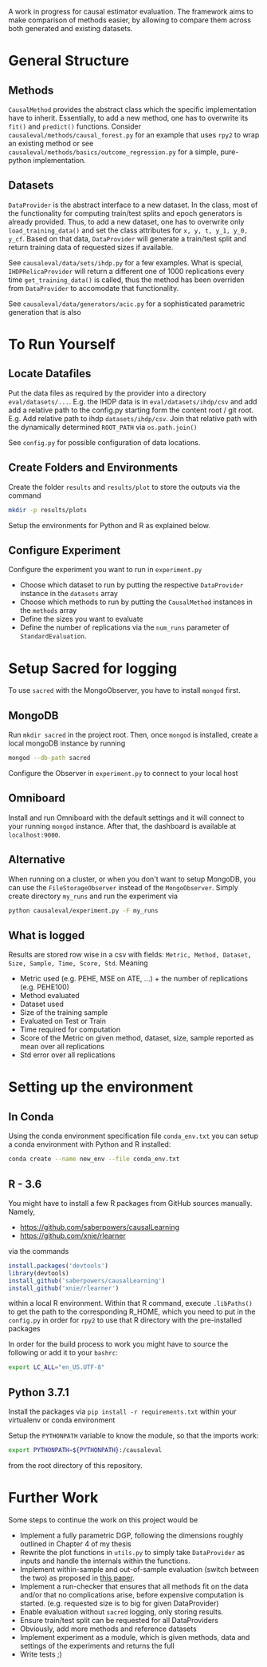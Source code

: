 A work in progress for causal estimator evaluation. The framework aims to make comparison of
methods easier, by allowing to compare them across both generated and existing datasets.

# General Structure
## Methods
`CausalMethod` provides the abstract class which the specific implementation have to inherit.
Essentially, to add a new method, one has to overwrite its `fit()` and `predict()` functions.
Consider `causaleval/methods/causal_forest.py` for an example that uses `rpy2` to wrap an existing method
or see `causaleval/methods/basics/outcome_regression.py` for a simple, pure-python implementation.

## Datasets
`DataProvider` is the abstract interface to a new dataset. In the class, most of the functionality for computing
train/test splits and epoch generators is already provided. Thus, to add a new dataset, one has to overwrite only
`load_training_data()` and set the class attributes for `x, y, t, y_1, y_0, y_cf`. Based on that data, `DataProvider`
will generate a train/test split and return training data of requested sizes if available.

See `causaleval/data/sets/ihdp.py` for a few examples. What is special, `IHDPRelicaProvider` will
return a different one of 1000 replications every time `get_training_data()` is called, thus the method has been
overriden from `DataProvider` to accomodate that functionality.

See `causaleval/data/generators/acic.py` for a sophisticated parametric generation that is also


# To Run Yourself
## Locate Datafiles
Put the data files as required by the provider into a directory `eval/datasets/...`.
E.g. the IHDP data is in `eval/datasets/ihdp/csv` and add add a relative path to the config.py starting
form the content root / git root. E.g. Add relative path to ihdp `datasets/ihdp/csv`. Join that relative path
with the dynamically determined `ROOT_PATH` via `os.path.join()`

See `config.py` for possible configuration of data locations.

## Create Folders and Environments
Create the folder `results` and `results/plot` to store the outputs via the command
```bash
mkdir -p results/plots
```

Setup the environments for Python and R as explained below.

## Configure Experiment
Configure the experiment you want to run in `experiment.py`

 - Choose which dataset to run by putting the respective `DataProvider` instance
   in the `datasets` array
 - Choose which methods to run by putting the `CausalMethod` instances in the `methods` array
 - Define the sizes you want to evaluate
 - Define the number of replications via the `num_runs` parameter of `StandardEvaluation`.

# Setup Sacred for logging
To use `sacred` with the MongoObserver, you have to install `mongod` first.

## MongoDB
Run `mkdir sacred` in the project root.
Then, once `mongod` is installed, create a local mongoDB instance by running
```bash
mongod --db-path sacred
```
Configure the Observer in `experiment.py` to connect to your local host

## Omniboard
Install and run Omniboard with the default settings and it will connect to your running `mongod` instance.
After that, the dashboard is available at `localhost:9000`.

## Alternative
When running on a cluster, or when you don't want to setup MongoDB, you can use the `FileStorageObserver` instead of
the `MongoObserver`.
Simply create directory `my_runs` and run the experiment via
```bash
python causaleval/experiment.py -F my_runs
```

## What is logged
Results are stored row wise in a csv with fields:
`Metric, Method, Dataset, Size, Sample, Time, Score, Std`. Meaning
 - Metric used (e.g. PEHE, MSE on ATE, ...) + the number of replications (e.g. PEHE100)
 - Method evaluated
 - Dataset used
 - Size of the training sample
 - Evaluated on Test or Train
 - Time required for computation
 - Score of the Metric on given method, dataset, size, sample reported as mean over all replications
 - Std error over all replications


# Setting up the environment
## In Conda
Using the conda environment specification file `conda_env.txt` you can setup a conda environment with Python and R
installed:
```bash
conda create --name new_env --file conda_env.txt
```

## R - 3.6
 You might have to install a few R packages from GitHub sources manually. Namely,
 - https://github.com/saberpowers/causalLearning
 - https://github.com/xnie/rlearner

 via the commands

```R
install.packages('devtools')
library(devtools)
install_github('saberpowers/causalLearning')
install_github('xnie/rlearner')
```

within a local R environment. Within that R command, execute `.libPaths()` to get the path to the
corresponding R_HOME, which you need to put in the `config.py` in order for `rpy2` to use that R
directory with the pre-installed packages

In order for the build process to work you might have to source the following or add it to your `bashrc`:

```bash
export LC_ALL="en_US.UTF-8"
```

## Python 3.7.1
Install the packages via `pip install -r requirements.txt` within your virtualenv or conda environment

Setup the `PYTHONPATH` variable to know the module, so that the imports work:

```bash
export PYTHONPATH=${PYTHONPATH}:/causaleval
```
from the root directory of this repository.

# Further Work
Some steps to continue the work on this project would be
  - Implement a fully parametric DGP, following the dimensions roughly outlined in Chapter 4 of my thesis
  - Rewrite the plot functions in `utils.py` to simply take `DataProvider` as inputs and handle the internals within
    the functions.
  - Implement within-sample and out-of-sample evaluation (switch between the two) as proposed in [this paper](https://arxiv.org/pdf/1606.03976.pdf).
  - Implement a run-checker that ensures that all methods fit on the data and/or that no complications arise,
    before expensive computation is started.
    (e.g. requested size is to big for given DataProvider)
  - Enable evaluation without `sacred` logging, only storing results.
  - Ensure train/test split can be requested for all DataProviders
  - Obviously, add more methods and reference datasets
  - Implement experiment as a module, which is given methods, data and settings of the experiments and returns the full
  - Write tests ;)
